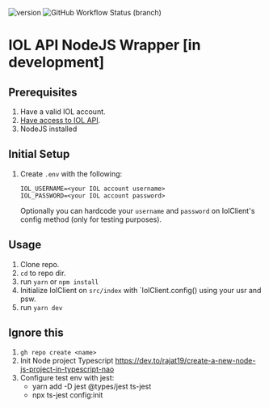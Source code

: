 ![version](https://img.shields.io/github/package-json/v/apolofx/iol-api-node-wrapper)
![GitHub Workflow Status (branch)](https://img.shields.io/github/workflow/status/apolofx/iol-api-node-wrapper/CI%20PROD/main)

# IOL API NodeJS Wrapper [in development]

## Prerequisites

1. Have a valid IOL account.
2. [Have access to IOL API](https://www.invertironline.com/api/documentacion-api).
3. NodeJS installed

## Initial Setup

1. Create `.env` with the following:

   ```
   IOL_USERNAME=<your IOL account username>
   IOL_PASSWORD=<your IOL account password>
   ```

   Optionally you can hardcode your `username` and `password` on IolClient's config method (only for testing purposes).

## Usage

1. Clone repo.
2. `cd` to repo dir.
3. run `yarn` or `npm install`
4. Initialize IolClient on `src/index` with `IolClient.config() using your usr and psw.
5. run `yarn dev`

## Ignore this

1. `gh repo create <name>`
2. Init Node project Typescript https://dev.to/rajat19/create-a-new-node-js-project-in-typescript-nao
3. Configure test env with jest:
   - yarn add -D jest @types/jest ts-jest
   - npx ts-jest config:init
